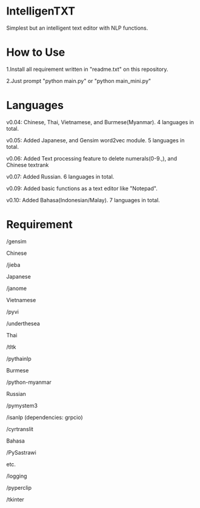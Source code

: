 # IntelligenTXT
Simplest but an intelligent text editor with NLP functions.


# How to Use


1.Install all requirement written in "readme.txt" on this repository.


2.Just prompt "python main.py" or "python main_mini.py"


# Languages


v0.04: Chinese, Thai, Vietnamese, and Burmese(Myanmar). 4 languages in total.

v0.05: Added Japanese, and Gensim word2vec module. 5 languages in total.

v0.06: Added Text processing feature to delete numerals(0-9.,), and Chinese textrank

v0.07: Added Russian. 6 languages in total.

v0.09: Added basic functions as a text editor like "Notepad".

v0.10: Added Bahasa(Indonesian/Malay). 7 languages in total.

# Requirement
/gensim


Chinese


/jieba


Japanese


/janome


Vietnamese


/pyvi


/underthesea


Thai


/tltk


/pythainlp


Burmese


/python-myanmar


Russian


/pymystem3


/isanlp (dependencies: grpcio)


/cyrtranslit

Bahasa

/PySastrawi

etc.


/logging


/pyperclip


/tkinter
